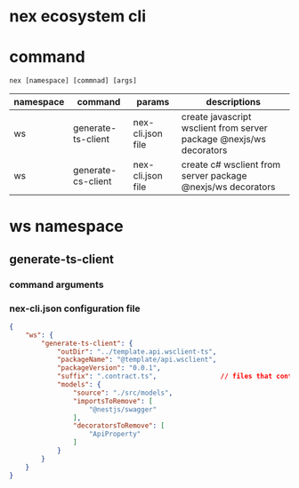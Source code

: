 # nex ecosystem cli

# command 

```
nex [namespace] [commnad] [args]
```

| namespace | command | params | descriptions |
|-- |-- |-- |--|
| ws | generate-ts-client | nex-cli.json file | create javascript wsclient from server package @nexjs/ws decorators |
| ws | generate-cs-client | nex-cli.json file | create c# wsclient from server package @nexjs/ws decorators | 

# ws namespace
## generate-ts-client
### command arguments
### nex-cli.json configuration file
```json
{
    "ws": {
        "generate-ts-client": {
            "outDir": "../template.api.wsclient-ts",
            "packageName": "@template/api.wsclient",
            "packageVersion": "0.0.1",
            "suffix": ".contract.ts",                // files that contains decorators @Rest or @Hub
            "models": {
                "source": "./src/models",
                "importsToRemove": [
                    "@nestjs/swagger"
                ],
                "decoratorsToRemove": [
                    "ApiProperty"
                ]
            }
        }
    }
}
```

